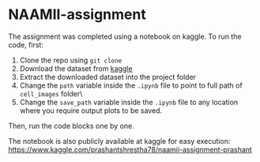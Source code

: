 # NAAMII-assignment

The assignment was completed using a notebook on kaggle. To run the code, first:
1. Clone the repo using `git clone`
2. Download the dataset from [kaggle](https://www.kaggle.com/datasets/iarunava/cell-images-for-detecting-malaria) 
3. Extract the downloaded dataset into the project folder
4. Change the `path` variable inside the `.ipynb` file to point to full path of `cell_images` folder\
5. Change the `save_path` variable inside the `.ipynb` file to any location where you require output plots to be saved.

Then, run the code blocks one by one.

The notebook is also publicly available at kaggle for easy execution: https://www.kaggle.com/prashantshrestha78/naamii-assignment-prashant
